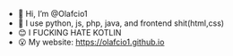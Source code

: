 - 👋 Hi, I’m @Olafcio1
- 👀 I use python, js, php, java, and frontend shit(html,css)
- 😊 I FUCKING HATE KOTLIN
- 😮 My website: https://olafcio1.github.io
